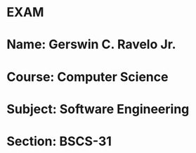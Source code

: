 # EXAM
# Name: Gerswin C. Ravelo Jr. 
# Course: Computer Science 
# Subject: Software Engineering
# Section: BSCS-31